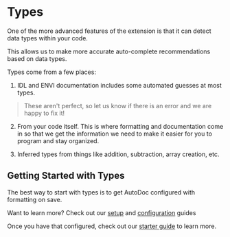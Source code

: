 # Types

One of the more advanced features of the extension is that it can detect data types within your code.

This allows us to make more accurate auto-complete recommendations based on data types.

Types come from a few places:

1. IDL and ENVI documentation includes some automated guesses at most types.

> These aren't perfect, so let us know if there is an error and we are happy to fix it!

2. From your code itself. This is where formatting and documentation come in so that we get the information we need to make it easier for you to program and stay organized.

3. Inferred types from things like addition, subtraction, array creation, etc.

## Getting Started with Types

The best way to start with types is to get AutoDoc configured with formatting on save.

Want to learn more? Check out our [setup](/code-comments/formatting/setup) and [configuration](/code-comments/formatting/configuration) guides

Once you have that configured, check out our [starter guide](./types_tldr) to learn more.
